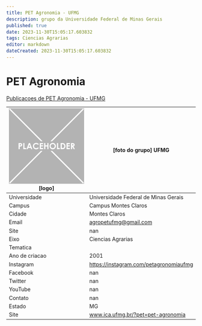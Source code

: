 ```yaml
---
title: PET Agronomia - UFMG
description: grupo da Universidade Federal de Minas Gerais
published: true
date: 2023-11-30T15:05:17.603832
tags: Ciencias Agrarias
editor: markdown
dateCreated: 2023-11-30T15:05:17.603832
---
```


# PET Agronomia

[Publicacoes de PET Agronomia - UFMG](/atividade/201PETAgronomiaUFMG/feed)

| ![placeholder.png](/placeholder.png) [logo] | [foto do grupo] UFMG         |
| ------------------------------------------- | ------------------------------------------------- |
| Universidade                                | Universidade Federal de Minas Gerais      |
| Campus                                      | Campus Montes Claros            |
| Cidade                                      | Montes Claros             |
| Email                                       | agropetufmg@gmail.com             |
| Site                                        | nan              |
| Eixo                                        | Ciencias Agrarias              |
| Tematica                                    |           |
| Ano de criacao                              | 2001        |
| Instagram                                   | https://instagram.com/petagronomiaufmg         |
| Facebook                                    | nan          |
| Twitter                                     | nan           |
| YouTube                                     | nan           |
| Contato                                     | nan         |
| Estado                                      |  MG            |
| Site                                        | www.ica.ufmg.br/?pet=pet-agronomia |
